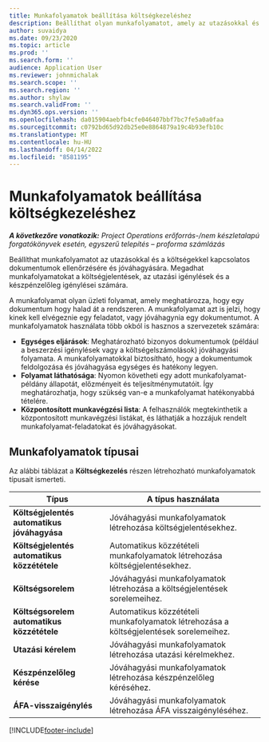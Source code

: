 ```yaml
---
title: Munkafolyamatok beállítása költségkezeléshez
description: Beállíthat olyan munkafolyamatot, amely az utazásokkal és a költségekkel kapcsolatos dokumentumok ellenőrzésére és jóváhagyására szolgál.
author: suvaidya
ms.date: 09/23/2020
ms.topic: article
ms.prod: ''
ms.search.form: ''
audience: Application User
ms.reviewer: johnmichalak
ms.search.scope: ''
ms.search.region: ''
ms.author: shylaw
ms.search.validFrom: ''
ms.dyn365.ops.version: ''
ms.openlocfilehash: da015904aebfb4cfe046407bbf7bc7fe5a0a0faa
ms.sourcegitcommit: c0792bd65d92db25e0e8864879a19c4b93efb10c
ms.translationtype: MT
ms.contentlocale: hu-HU
ms.lasthandoff: 04/14/2022
ms.locfileid: "8581195"
---
```

# <a name="set-up-workflows-for-expense-management"></a>Munkafolyamatok beállítása költségkezeléshez

_**A következőre vonatkozik:** Project Operations erőforrás-/nem készletalapú forgatókönyvek esetén, egyszerű telepítés – proforma számlázás_

Beállíthat munkafolyamatot az utazásokkal és a költségekkel kapcsolatos dokumentumok ellenőrzésére és jóváhagyására. Megadhat munkafolyamatokat a költségjelentések, az utazási igénylések és a készpénzelőleg igénylései számára.

A munkafolyamat olyan üzleti folyamat, amely meghatározza, hogy egy dokumentum hogy halad át a rendszeren. A munkafolyamat azt is jelzi, hogy kinek kell elvégeznie egy feladatot, vagy jóváhagynia egy dokumentumot. A munkafolyamatok használata több okból is hasznos a szervezetek számára:

- **Egységes eljárások**: Meghatározható bizonyos dokumentumok (például a beszerzési igénylések vagy a költségelszámolások) jóváhagyási folyamata. A munkafolyamatokkal biztosítható, hogy a dokumentumok feldolgozása és jóváhagyása egységes és hatékony legyen.
- **Folyamat láthatósága**: Nyomon követheti egy adott munkafolyamat-példány állapotát, előzményeit és teljesítménymutatóit. Így meghatározhatja, hogy szükség van-e a munkafolyamat hatékonyabbá tételére.
- **Központosított munkavégzési lista**: A felhasználók megtekinthetik a központosított munkavégzési listákat, és láthatják a hozzájuk rendelt munkafolyamat-feladatokat és jóváhagyásokat. 

## <a name="workflow-types"></a>Munkafolyamatok típusai

Az alábbi táblázat a **Költségkezelés** részen létrehozható munkafolyamatok típusait ismerteti.


|              <strong>Típus</strong>              |                   <strong>A típus használata</strong>                   |
|-------------------------------------------------|-----------------------------------------------------------------------|
|   <strong>Költségjelentés automatikus jóváhagyása</strong> |            Jóváhagyási munkafolyamatok létrehozása költségjelentésekhez.             |
|  <strong>Költségjelentés automatikus közzététele</strong>   |        Automatikus közzétételi munkafolyamatok létrehozása költségjelentésekhez.        |
|       <strong>Költségsorelem</strong>        |     Jóváhagyási munkafolyamatok létrehozása a költségjelentések sorelemeihez.      |
| <strong>Költségsorelem automatikus közzététele</strong> | Automatikus közzétételi munkafolyamatok létrehozása a költségjelentések sorelemeihez. |
|       <strong>Utazási kérelem</strong>       |          Jóváhagyási munkafolyamatok létrehozása utazási kérelmekhez.           |
|      <strong>Készpénzelőleg kérése</strong>      |         Jóváhagyási munkafolyamatok létrehozása készpénzelőleg kéréséhez.          |
|        <strong>ÁFA-visszaigénylés</strong>        | Jóváhagyási munkafolyamatok létrehozása ÁFA visszaigényléséhez.  |


[!INCLUDE[footer-include](../includes/footer-banner.md)]